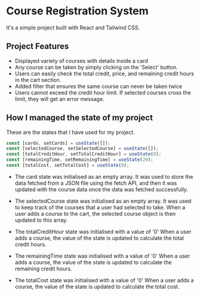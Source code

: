 
# Course Registration System

It's a simple project built with React and Tailwind CSS.


## Project Features

- Displayed variety of courses with details inside a card
- Any course can be taken by simply clicking on the 'Select' button.
- Users can easily check the total credit, price, and remaining credit hours in the cart section.
- Added filter that ensures the same course can never be taken twice
- Users cannot exceed the credit hour limit. If selected courses cross the limit, they will get an error message.


## How I managed the state of my project

These are the states that I have used for my project.
```javascript
const [cards, setCards] = useState([]);
const [selectedCourse, setSelectedCourse] = useState([]);
const [totalCreditHour, setTotalCreditHour] = useState(0);
const [remainingTime, setRemainingTime] = useState(20);
const [totalCost, setTotalCost] = useState(0);
```
- The card state was initialised as an empty array. It was used to store the data fetched from a JSON file using the fetch API, and then it was updated with the course data once the data was fetched successfully.

- The selectedCourse state was initialised as an empty array. It was used to keep track of the courses that a user had selected to take. When a user adds a course to the cart, the selected course object is then updated to this array.

- The totalCreditHour state was initialised with a value of '0' When a user adds a course, the value of the state is updated to calculate the total credit hours.

- The remainingTime state was initialised with a value of '0' When a user adds a course, the value of the state is updated to calculate the remaining credit hours.

- The totalCost state was initialised with a value of '0' When a user adds a course, the value of the state is updated to calculate the total cost.